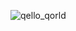 ![qello_qorld](https://user-images.githubusercontent.com/68530454/109773018-0cd67880-7c42-11eb-9c6c-df5386be9eba.png)

